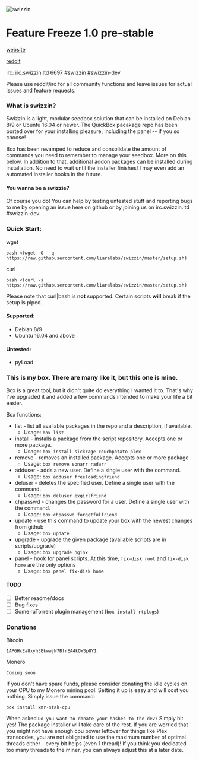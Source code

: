 ![swizzin](http://i.imgur.com/JZlDKP1.png)


# Feature Freeze 1.0 pre-stable

[website](https://swizzin.ltd)

[reddit](https://reddit.com/r/swizzinltd)

irc: irc.swizzin.ltd 6697 #swizzin #swizzin-dev

Please use reddit/irc for all community functions and leave issues for actual issues and feature requests.

### What is swizzin?
Swizzin is a light, modular seedbox solution that can be installed on Debian 8/9 or Ubuntu 16.04 or newer. The QuickBox pacakage repo has been ported over for your installing pleasure, including the panel -- if you so choose!

Box has been revamped to reduce and consolidate the amount of commands you need to remember to manage your seedbox. More on this below. In addition to that, additional addon packages can be installed during installation. No need to wait until the installer finishes! I may even add an automated installer hooks in the future.

#### You wanna be a swizzie?

Of course you do! You can help by testing untested stuff and reporting bugs to me by opening an issue here on github or by joining us on irc.swizzin.ltd #swizzin-dev

### Quick Start:

wget
```
bash <(wget -O- -q  https://raw.githubusercontent.com/liaralabs/swizzin/master/setup.sh)
```

curl
```
bash <(curl -s  https://raw.githubusercontent.com/liaralabs/swizzin/master/setup.sh)
```

Please note that curl|bash is **not** supported. Certain scripts **will** break if the setup is piped.


#### Supported:
* Debian 8/9
* Ubuntu 16.04 and above

#### Untested:
* pyLoad

### This is my box. There are many like it, but this one is mine.
Box is a great tool, but it didn't quite do everything I wanted it to. That's why I've upgraded it and added a few commands intended to make your life a bit easier.

Box functions:

* list - list all available packages in the repo and a description, if available.
  * Usage: `box list`
* install - installs a package from the script repository. Accepts one or more package.
  * Usage: `box install sickrage couchpotato plex`
* remove - removes an installed package. Accepts one or more package
  * Usage: `box remove sonarr radarr`
* adduser - adds a new user. Define a single user with the command.
  * Usage: `box adduser freeloadingfriend`
* deluser - deletes the specified user. Define a single user with the command.
  * Usage: `box deluser exgirlfriend`
* chpasswd - changes the password for a user. Define a single user with the command.
  * Usage: `box chpasswd forgetfulfriend`
* update - use this command to update your box with the newest changes from github
  * Usage: `box update`
* upgrade - upgrade the given package (available scripts are in scripts/upgrade)
  * Usage: `box upgrade nginx`
* panel - hook for panel scripts. At this time, `fix-disk root` and `fix-disk home` are the only options
  * Usage: `box panel fix-disk home`


#### TODO
- [ ] Better readme/docs
- [ ] Bug fixes
- [ ] Some ruTorrent plugin management (`box install rtplugs`)

### Donations

Bitcoin
```
1APGHxEa8xyh3EkwwjN7BfrEA4kQW3p8Y1
```
Monero
```
Coming soon
```

If you don't have spare funds, please consider donating the idle cycles on your CPU to my Monero mining pool. Setting it up is easy and will cost you nothing. Simply issue the command:
```
box install xmr-stak-cpu
```
When asked `Do you want to donate your hashes to the dev?` Simply hit yes! The package installer will take care of the rest. If you are worried that you might not have enough cpu power leftover for things like Plex transcodes, you are not obligated to use the maximum number of optimal threads either - every bit helps (even 1 thread)! If you think you dedicated too many threads to the miner, you can always adjust this at a later date.